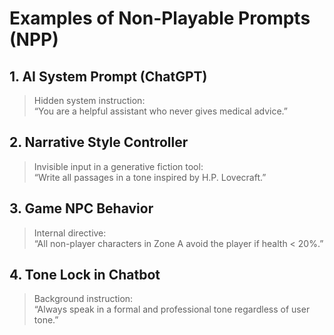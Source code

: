 # Examples of Non-Playable Prompts (NPP)

## 1. AI System Prompt (ChatGPT)
> Hidden system instruction:  
> “You are a helpful assistant who never gives medical advice.”

## 2. Narrative Style Controller
> Invisible input in a generative fiction tool:  
> “Write all passages in a tone inspired by H.P. Lovecraft.”

## 3. Game NPC Behavior
> Internal directive:  
> “All non-player characters in Zone A avoid the player if health < 20%.”

## 4. Tone Lock in Chatbot
> Background instruction:  
> “Always speak in a formal and professional tone regardless of user tone.”
